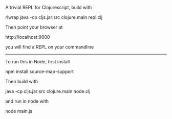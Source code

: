 A trivial REPL for Clojurescript, build with

  rlwrap java -cp cljs.jar:src clojure.main repl.clj

Then point your browser at
  
  http://localhost:9000

you will find a REPL on your commandline

<hr>

To run this in Node, first install
  
  npm install source-map-support

Then build with

  java -cp cljs.jar:src clojure.main node.clj

and run in node with

  node main.js
